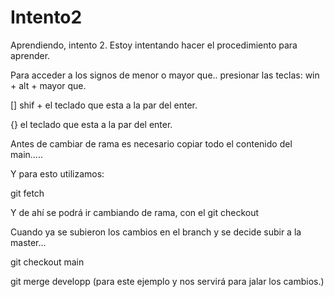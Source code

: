 # Intento2
Aprendiendo, intento 2.
Estoy intentando hacer el procedimiento para aprender.

Para acceder a los signos de menor o mayor que.. presionar las teclas: win + alt + mayor que.

[] shif + el teclado que esta a la par del enter.

{} el teclado que esta a la par del enter.


Antes de cambiar de rama es necesario copiar todo el contenido del main.....

Y para esto utilizamos:

git fetch

Y de ahí se podrá ir cambiando de rama, con el git checkout

Cuando ya se subieron los cambios en el branch y se decide subir a la master...

git checkout main

git merge developp (para este ejemplo y nos servirá para jalar los cambios.)